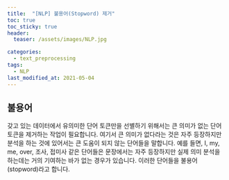```yaml
---
title:  "[NLP] 불용어(Stopword) 제거"
toc: true
toc_sticky: true
header:
  teaser: /assets/images/NLP.jpg

categories:
  - text_preprocessing
tags:
  - NLP
last_modified_at: 2021-05-04
---  
```


## 불용어  
갖고 있는 데이터에서 유의미한 단어 토큰만을 선별하기 위해서는 큰 의미가 없는 단어 토큰을 제거하는 작업이 필요합니다. 여기서 큰 의미가 없다라는 것은 자주 등장하지만 분석을 하는 것에 있어서는 큰 도움이 되지 않는 단어들을 말합니다. 예를 들면, I, my, me, over, 조사, 접미사 같은 단어들은 문장에서는 자주 등장하지만 실제 의미 분석을 하는데는 거의 기여하는 바가 없는 경우가 있습니다. 이러한 단어들을 불용어(stopword)라고 합니다.  
